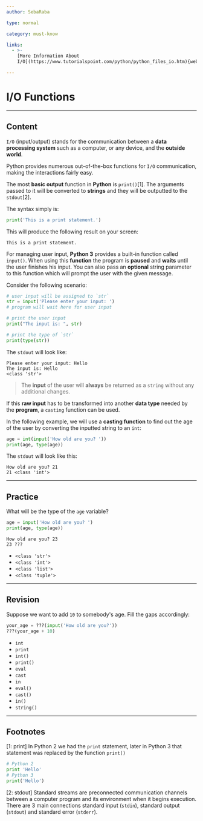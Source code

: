 ```yaml
---
author: SebaRaba

type: normal

category: must-know

links:
  - >-
    [More Information About
    I/O](https://www.tutorialspoint.com/python/python_files_io.htm){website}

---
```


# I/O Functions

---

## Content

`I/O` (input/output) stands for the communication between a **data processing system** such as a computer, or any device, and the **outside world**.

Python provides numerous out-of-the-box functions for `I/O` communication, making the interactions fairly easy.

The most **basic output** function in **Python** is `print()`[1]. The arguments passed to it will be converted to **strings** and they will be outputted to the `stdout`[2].

The syntax simply is:

```py
print('This is a print statement.')
```

This will produce the following result on your screen:

```plain-text
This is a print statement.
```

For managing user input, **Python 3** provides a built-in function called `input()`. When using this **function** the program is **paused** and **waits** until the user finishes his input. You can also pass an **optional** string parameter to this function which will prompt the user with the given message.

Consider the following scenario:

```python
# user input will be assigned to `str`
str = input('Please enter your input: ')
# program will wait here for user input

# print the user input
print("The input is: ", str)

# print the type of `str`
print(type(str))
```

The `stdout` will look like:

```plain-text
Please enter your input: Hello
The input is: Hello
<class 'str'>
```

> The **input** of the user will **always** be returned as a `string` without any additional changes. 

If this **raw input** has to be transformed into another **data type** needed by the **program**, a `casting` function can be used. 

In the following example, we will use a **casting function** to find out the age of the user by converting the inputted string to an `int`:

```python
age = int(input('How old are you? '))
print(age, type(age))
```

The `stdout` will look like this:

```plain-text
How old are you? 21
21 <class 'int'>
```

---

## Practice

What will be the type of the `age` variable?

```py
age = input('How old are you? ')
print(age, type(age))
```

```plain-text
How old are you? 23
23 ???
```

- `<class 'str'>`
- `<class 'int'>`
- `<class 'list'>`
- `<class 'tuple'>`


---

## Revision

Suppose we want to add `10` to somebody's age. Fill the gaps accordingly:

```py
your_age = ???(input('How old are you?'))
???(your_age + 10)
```

- `int`
- `print`
- `int()`
- `print()`
- `eval`
- `cast`
- `in`
- `eval()`
- `cast()`
- `in()`
- `string()`


---

## Footnotes

[1: print]
In Python 2 we had the `print` statement, later in Python 3 that statement was replaced by the function `print()`

```py
# Python 2
print 'Hello'
# Python 3
print('Hello')
```

[2: stdout]
Standard streams are preconnected communication channels between a computer program and its environment when it begins execution. There are 3 main connections standard input (`stdin`), standard output (`stdout`) and standard error (`stderr`).
